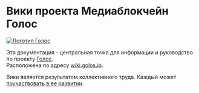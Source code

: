 # Вики проекта Медиаблокчейн Голос



[![Логотип Голос](https://raw.githubusercontent.com/GolosChain/wiki/master/_images/golos_logo.png)](https://golos.io/)



Эта документация - центральная точка для информации и руководство по проекту [Голос](https://golos.io/).  
Расположена по адресу [wiki.golos.io](https://wiki.golos.io).

Вики является результатом коллективного труда. Каждый может [поучаствовать в ее развитии](https://github.com/GolosChain/wiki).

